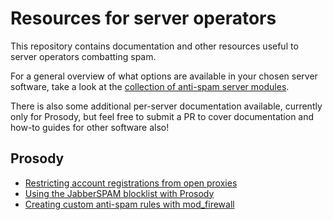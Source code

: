 # Resources for server operators

This repository contains documentation and other resources useful to
server operators combatting spam.

For a general overview of what options are available in your chosen
server software, take a look at the [collection of anti-spam server
modules](collection-of-server-modules.md).

There is also some additional per-server documentation available,
currently only for Prosody, but feel free to submit a PR to cover
documentation and how-to guides for other software also!

## Prosody

- [Restricting account registrations from open proxies](prosody/restrict-proxy-registrations.md)
- [Using the JabberSPAM blocklist with Prosody](prosody/firewall-blacklist.md)
- [Creating custom anti-spam rules with mod_firewall](prosody/firewall-custom.md)

